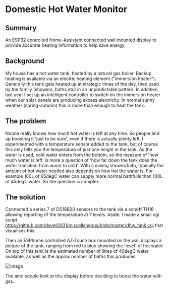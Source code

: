 # Domestic Hot Water Monitor
## Summary
An ESP32 controlled Home-Assistant connected wall mounted display to provide accurate heating information to help save energy.
## Background
My house has a hot water tank, heated by a natural gas boiler.  Backup heating is available via an electric heating element ("immersion heater").  Generally this tank gets heated up at strategic times of the day, then used by the family (showers, baths etc) in an unpredictable pattern.
In addition, last year I set up an intelligent controller to switch on the immersion heater when our solar panels are producing excess electricity.  In normal sunny weather (spring-autumn) this is more than enough to heat the tank.

## The problem
Noone really knows how much hot water is left at any time.  So people end up boosting it 'just to be sure', even if there is actually plenty left.  I experimented with a temperature sensor added to the tank, but of course this only tells you the temperature of just one height in the tank.  As the water is used, cold water enters from the bottom, so the measure of 'how much water is left' is more a question of 'how far down the tank does the water transition from warm to cold'.  With a mixing shower/bath, typically the amount of hot water needed also depends on how hot the water is.  For example 100L of 65degC water can supply more normal bathfulls than 100L of 45degC water.
So the question is complex.

## The solution
Connected a series 7 of DS18B20 sensors to the tank via a sonoff TH16 allowing reporting of the temperature at 7 levels.  Aside: I made a small cgi script https://github.com/davet2001/miscellaneous/blob/master/dhw_tank.cgi that visualises this.

Then an ESPhome controlled AZ-Touch box mounted on the wall displays a picture of the tank, ranging from red to blue showing the 'level' of hot water.  On top of this tank is the estimated number of litres of 40degC water available, as well as the approx number of baths this produces.

![image](https://user-images.githubusercontent.com/17680170/189232295-9f3f7da4-25b9-4763-ba87-0b5c49371fa3.png)

The aim: people look at this display before deciding to boost the water with gas.
